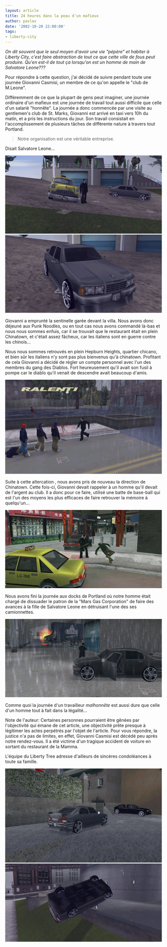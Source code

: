 ```yaml
---
layout: article
title: 24 heures dans la peau d'un mafieux
author: pavlov
date: '2002-10-20 22:00:00'
tags:
- liberty-city
---
```


_On dit souvent que le seul moyen d'avoir une vie "pépère" et habiter à Liberty City, c'est faire abstraction de tout ce que cette ville de fous peut produire. Qu'en est-il de tout ça lorsqu'on est un homme de main de Salvatore Leone???_

Pour répondre à cette question, j'ai décidé de suivre pendant toute une journée Giovanni Casmisi, un membre de ce qu'on appelle le "club de M.Leone".

Différemment de ce que la plupart de gens peut imaginer, une journée ordinaire d'un mafieux est une journée de travail tout aussi difficile que celle d'un salarié "honnête". La journée a donc commencée par une visite au gentlemen's club de St. Marks, Giovanni est arrivé en taxi vers 10h du matin, et a pris les instructions du jour. Son travail consistait en l'accomplissement de plusieurs tâches de différente nature à travers tout Portland.

> Notre organisation est une véritable entreprise.

Disait Salvatore Leone...

![](/content/images/v1/user23/maf01.jpg)
![](/content/images/v1/user23/maf02.jpg)

Giovanni a emprunté la sentinelle garée devant la villa. Nous avons donc déjeuné aux Punk Noodles, ou en tout cas nous avons commandé là-bas et nous nous sommes enfuis, car il se trouvait que le restaurant était en plein Chinatown, et c'était assez fâcheux, car les italiens sont en guerre contre les chinois...

Nous nous sommes retrouvés en plein Hepburn Heights, quartier chicano, et bien sûr les italiens n'y sont pas plus bienvenus qu'à chinatown. Profitant de cela Giovanni a décidé de régler un compte personnel avec l'un des membres du gang des Diablos. Fort heureusement qu'il avait son fusil à pompe car le diablo qu'il venait de descendre avait beaucoup d'amis.

![](/content/images/v1/user23/maf03.jpg)

Suite à cette altercation , nous avons pris de nouveau la direction de Chinatown. Cette fois-ci, Giovanni devait rappeler à un homme qu'il devait de l'argent au club. Il a donc pour ce faire, utilisé une batte de base-ball qui est l'un des moyens les plus efficaces de faire retrouver la mémoire à quelqu'un...

![](/content/images/v1/user23/maf04.jpg)

Nous avons fini la journée aux docks de Portland où notre homme était chargé de dissuader le patron de la "Mars Gas Corporation" de faire des avances à la fille de Salvatore Leone en détruisant l'une des ses camionnettes.

![](/content/images/v1/user23/maf05.jpg)

Comme quoi la journée d'un travailleur _malhonnête_ est aussi dure que celle d'un homme tout à fait dans la légalité...

Note de l'auteur: Certaines personnes pourraient être gênées par l'objectivité qui émane de cet article, une objectivité prête presque à légitimer les actes perpétrés par l'objet de l'article. Pour vous répondre, la justice n'a pas de limites, en effet, Giovanni Casmisi est décédé peu après notre rendez-vous. Il a été victime d'un tragique accident de voiture en sortant du restaurant de la Mamma.

L'équipe du Liberty Tree adresse d'ailleurs de sincères condoléances à toute sa famille.

![](/content/images/v1/user23/maf06.jpg)
![](/content/images/v1/user23/maf07.jpg)

<!--kg-card-end: markdown-->
